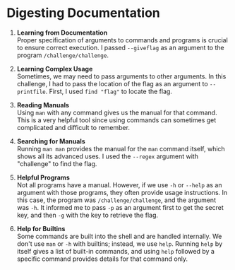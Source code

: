 # Digesting Documentation

1. **Learning from Documentation**  
   Proper specification of arguments to commands and programs is crucial to ensure correct execution. I passed `--giveflag` as an argument to the program `/challenge/challenge`.

2. **Learning Complex Usage**  
   Sometimes, we may need to pass arguments to other arguments. In this challenge, I had to pass the location of the flag as an argument to `--printfile`. First, I used `find "flag"` to locate the flag.

3. **Reading Manuals**  
   Using `man` with any command gives us the manual for that command. This is a very helpful tool since using commands can sometimes get complicated and difficult to remember.

4. **Searching for Manuals**  
   Running `man man` provides the manual for the `man` command itself, which shows all its advanced uses. I used the `--regex` argument with "challenge" to find the flag.

5. **Helpful Programs**  
   Not all programs have a manual. However, if we use `-h` or `--help` as an argument with those programs, they often provide usage instructions. In this case, the program was `/challenge/challenge`, and the argument was `-h`. It informed me to pass `-p` as an argument first to get the secret key, and then `-g` with the key to retrieve the flag.

6. **Help for Builtins**  
   Some commands are built into the shell and are handled internally. We don't use `man` or `-h` with builtins; instead, we use `help`. Running `help` by itself gives a list of built-in commands, and using `help` followed by a specific command provides details for that command only.
